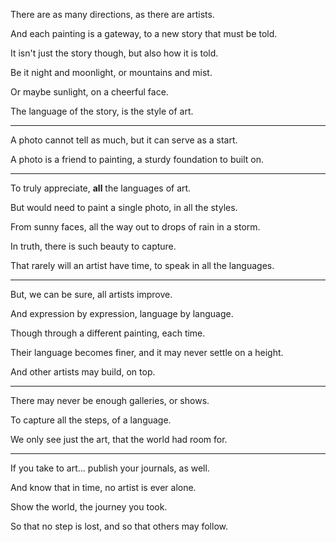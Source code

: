 There are as many directions,
as there are artists.

And each painting is a gateway,
to a new story that must be told.

It isn't just the story though,
but also how it is told.

Be it night and moonlight,
or mountains and mist.

Or maybe sunlight,
on a cheerful face.

The language of the story,
is the style of art.

---

A photo cannot tell as much,
but it can serve as a start.

A photo is a friend to painting,
a sturdy foundation to built on.

---

To truly appreciate,
__all__ the languages of art.

But would need to paint a single photo,
in all the styles.

From sunny faces,
all the way out to drops of rain in a storm.

In truth,
there is such beauty to capture.

That rarely will an artist have time,
to speak in all the languages.

---

But, we can be sure,
all artists improve.

And expression by expression,
language by language.

Though through a different painting,
each time.

Their language becomes finer,
and it may never settle on a height.

And other artists may build,
on top.

---

There may never be enough
galleries, or shows.

To capture all the steps,
of a language.

We only see just the art,
that the world had room for.

---

If you take to art...
publish your journals, as well.

And know that in time,
no artist is ever alone.

Show the world,
the journey you took.

So that no step is lost,
and so that others may follow.
